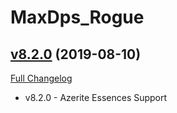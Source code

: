 # MaxDps_Rogue

## [v8.2.0](https://github.com/kaminaris/MaxDps-Rogue/tree/v8.2.0) (2019-08-10)
[Full Changelog](https://github.com/kaminaris/MaxDps-Rogue/compare/v8.1.5.3...v8.2.0)

- v8.2.0 - Azerite Essences Support  
